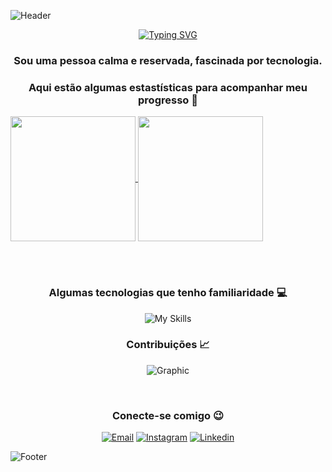 ![Header](https://capsule-render.vercel.app/api?type=waving&height=100&section=header&animation=twinkling&descAlignY=50&descAlign=50&color=0:000,100:a020f0)

<div align="center">

  [![Typing SVG](https://readme-typing-svg.herokuapp.com?font=Roboto&size=35&pause=1000&color=7F00FF&center=true&vCenter=true&width=1000&lines=Olá%2C+meu+nome+é+Cassiel+de+Lima+%F0%9F%98%80;Tenho+21+anos+%F0%9F%A7%93%F0%9F%8F%BB;Sou+estudante+de+tecnologia+%F0%9F%92%BB;Bem-vindo+ao+meu+perfil+%F0%9F%98%8A)](https://git.io/typing-svg)

</div>

<div align="center">

  ### Sou uma pessoa calma e reservada, fascinada por tecnologia. 
  ### Aqui estão algumas estastísticas para acompanhar meu progresso 🚀

</div>

  <a href="#">
    <img height=200 align="center" src="https://github-readme-stats.vercel.app/api?username=cassieldl&theme=midnight-purple&border_radius=7&hide_border=true&border_color=000&rank_icon=github" />
  </a>
  <a href="#">
    <img height=200 align="center" src="https://github-readme-stats.vercel.app/api/top-langs?username=cassieldl&layout=donut&langs_count=7&card_width=320&theme=midnight-purple&border_radius=7&hide_border=true&border_color=000&title_color=fff" />
  </a>

<br> <br>

<div align="center">

  ### Algumas tecnologias que tenho familiaridade 💻
  ![My Skills](https://skillicons.dev/icons?i=html,css,js,ts,cs,react,mysql,nodejs)

</div>

<div align="center">
  
  ### Contribuições 📈

</div>

<div align="center">
  
  ![Graphic](https://ssr-contributions-svg.vercel.app/_/cassieldl?chart=3dbar&gap=0.7&scale=2.5&gradient=true&flatten=0&animation=wave&animation_duration=1&animation_delay=0.05&animation_amplitude=7&animation_frequency=0.5&animation_wave_center=1_0&format=svg&weeks=30&theme=sunset&dark=true)

</div>

<br>

<div align="center">

  ### Conecte-se comigo 😉
  [![Email](https://skillicons.dev/icons?i=gmail)](https://mailto:seuendereço@gmail.com)
  [![Instagram](https://skillicons.dev/icons?i=instagram)](https://www.instagram.com/cassieldl/)
  [![Linkedin](https://skillicons.dev/icons?i=linkedin)](https://www.linkedin.com/in/cassieldl)
  
</div>

![Footer](https://capsule-render.vercel.app/api?type=waving&height=100&section=footer&animation=twinkling&descAlignY=50&descAlign=50&color=0:000,100:a020f0)
